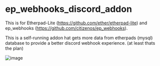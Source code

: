 # ep_webhooks_discord_addon
This is for Etherpad-Lite (https://github.com/ether/etherpad-lite) and ep_webhooks (https://github.com/citizenos/ep_webhooks).




This is a self-running addon hat gets more data from etherpads (mysql) database to provide a better discord webhook experience. (at least thats the plan)

![image](https://user-images.githubusercontent.com/13691155/223474176-2f876db9-80f8-4ef3-a6d6-50feae6b396a.png)
